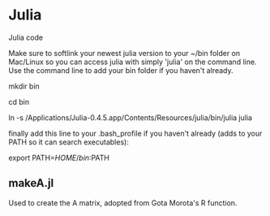 # Julia

Julia code

Make sure to softlink your newest julia version to your ~/bin folder on Mac/Linux so you can access julia with simply 'julia' on the command line. Use the command line to add your bin folder if you haven't already. 

mkdir bin

cd bin

ln -s /Applications/Julia-0.4.5.app/Contents/Resources/julia/bin/julia julia

finally add this line to your .bash_profile if you haven't already (adds to your PATH so it can search executables):

export PATH=$HOME/bin:$PATH

## makeA.jl

Used to create the A matrix, adopted from Gota Morota's R function. 

